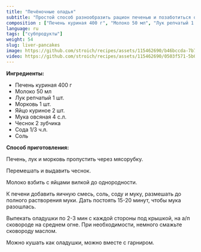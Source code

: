 ```yaml
---
title: "Печёночные оладья"
subtitle: "Простой способ разнообразить рацион печенью и позаботиться о здоровье"
composition : ["Печень куриная 400 г", "Молоко 50 мл", "Лук репчатый 1 шт.", "Морковь 1 шт.", "Яйцо куриное 2 шт.", "Мука овсяная 4 с.л.", "Чеснок 2 зубчика", "Сода 1/3 ч.л.", "Соль"]
language: ru
tags: ["субпродукты"]
weight: 54
slug: liver-pancakes
image: https://github.com/stroich/recipes/assets/115462690/b46bccda-7b74-48d4-be8d-5707f0eb373e
video: https://github.com/stroich/recipes/assets/115462690/0503f571-5b02-4977-8302-a607a4a1e21f
---
```



**Ингредиенты:**

* Печень куриная 400 г 
* Молоко 50 мл 
* Лук репчатый 1 шт. 
* Морковь 1 шт. 
* Яйцо куриное 2 шт. 
* Мука овсяная 4 с.л. 
* Чеснок 2 зубчика 
* Сода 1/3 ч.л. 
* Соль


**Способ приготовления:**

Печень, лук и морковь пропустить через мясорубку.

Перемешать и выдавить чеснок.

Молоко взбить с яйцами вилкой до однородности.

К печени добавить яичную смесь, соль, соду и муку, размешать до полного растворения муки. Дать постоять 15-20 минут, чтобы мука разошлась.

Выпекать оладушки по 2-3 мин с каждой стороны под крышкой, на а/п сковороде на среднем огне.
При необходимости, немного смажьте сковороду маслом.

Можно кушать как оладушки, можно вместе с гарниром.

